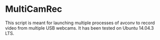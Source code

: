 # MultiCamRec
This script is meant for launching multiple processes of avconv to record video from multiple USB webcams. It has been tested on Ubuntu 14.04.3 LTS.


